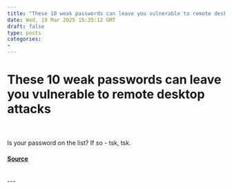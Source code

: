 ```yaml
---
title: "These 10 weak passwords can leave you vulnerable to remote desktop attacks"
date: Wed, 19 Mar 2025 15:35:12 GMT
draft: false
type: posts
categories: 
- 
---
```

# These 10 weak passwords can leave you vulnerable to remote desktop attacks

<br/>

<br/>
Is your password on the list? If so - tsk, tsk.

#### [Source](https://www.zdnet.com/article/these-weak-passwords-can-leave-you-vulnerable-to-remote-desktop-attacks/)

<br/>
---
